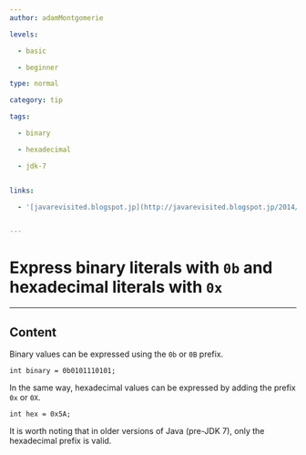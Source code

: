 ```yaml
---
author: adamMontgomerie

levels:

  - basic

  - beginner

type: normal

category: tip

tags:

  - binary

  - hexadecimal

  - jdk-7


links:

  - '[javarevisited.blogspot.jp](http://javarevisited.blogspot.jp/2014/04/10-jdk-7-features-to-revisit-before-you.html){website}'


---
```


# Express binary literals with `0b` and hexadecimal literals with `0x`

---
## Content

Binary values can be expressed using the `0b` or `0B` prefix.
```
int binary = 0b0101110101;
```
In the same way, hexadecimal values can be expressed by adding the prefix `0x` or `0X`.
```
int hex = 0x5A;
```
It is worth noting that in older versions of Java (pre-JDK 7), only the hexadecimal prefix is valid.

 
